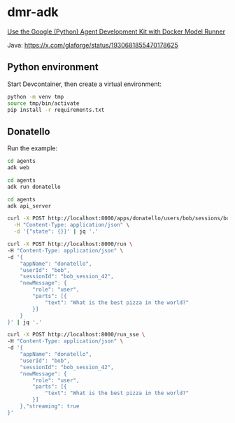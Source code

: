 # dmr-adk

[Use the Google (Python) Agent Development Kit with Docker Model Runner](https://k33g.hashnode.dev/use-the-google-python-agent-development-kit-with-docker-model-runner)

Java: https://x.com/glaforge/status/1930681855470178625

## Python environment

Start Devcontainer, then create a virtual environment:

```bash
python -m venv tmp
source tmp/bin/activate
pip install -r requirements.txt
```

## Donatello

Run the example:

```bash
cd agents
adk web
```

```bash
cd agents
adk run donatello
```

```bash
cd agents
adk api_server
```

```bash
curl -X POST http://localhost:8000/apps/donatello/users/bob/sessions/bob_session_42 \
  -H "Content-Type: application/json" \
  -d '{"state": {}}' | jq '.'
```

```bash
curl -X POST http://localhost:8000/run \
-H "Content-Type: application/json" \
-d '{
    "appName": "donatello",
    "userId": "bob",
    "sessionId": "bob_session_42",
    "newMessage": {
        "role": "user",
        "parts": [{
            "text": "What is the best pizza in the world?"
        }]
    }
}' | jq '.'
```


```bash
curl -X POST http://localhost:8000/run_sse \
-H "Content-Type: application/json" \
-d '{
    "appName": "donatello",
    "userId": "bob",
    "sessionId": "bob_session_42",
    "newMessage": {
        "role": "user",
        "parts": [{
            "text": "What is the best pizza in the world?"
        }]
    },"streaming": true
}'
```
